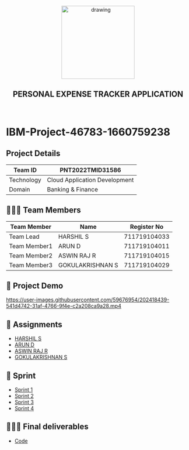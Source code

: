 <br>
<div align="center">
  <img src="https://user-images.githubusercontent.com/59676954/202415148-3fa43605-a734-47fd-b658-2a14e0b638e2.jpeg" align="center" alt="drawing" width="200" />
  <h2 align="center">PERSONAL EXPENSE TRACKER APPLICATION</h2>
</div><br>

# IBM-Project-46783-1660759238


## Project Details
| Team ID       | PNT2022TMID31586             |
| ------------- | -------------                |
| Technology    | Cloud Application Development|
| Domain        | Banking & Finance            | 


## 🧑🏻‍🦰 Team Members
| Team Member  | Name            | Register No    |
| -------------| -------------   | --------       |
| Team Lead    | HARSHIL S       | 711719104033   |
| Team Member1 | ARUN D          | 711719104011   |
| Team Member2 | ASWIN RAJ R     | 711719104015   |
| Team Member3 | GOKULAKRISHNAN S| 711719104029   |


## 🧩 Project Demo

https://user-images.githubusercontent.com/59676954/202418439-541d4742-31af-4766-9f4e-c2a208ca9a28.mp4


## 📒 Assignments

- [HARSHIL S](https://github.com/IBM-EPBL/IBM-Project-46783-1660759238/tree/main/Assignments/Team%20Lead-Harshil%20S)
- [ARUN D](https://github.com/IBM-EPBL/IBM-Project-46783-1660759238/tree/main/Assignments/Team%20Member%201-Arun%20D)
- [ASWIN RAJ R](https://github.com/IBM-EPBL/IBM-Project-46783-1660759238/tree/main/Assignments/Team%20Member%202-Aswin%20Raj%20R)
- [GOKULAKRISHNAN S](https://github.com/IBM-EPBL/IBM-Project-46783-1660759238/tree/main/Assignments/Team%20Member%203-Gokulakrishnan%20S)

## 📝 Sprint

- [Sprint 1](https://github.com/IBM-EPBL/IBM-Project-46783-1660759238/tree/main/Project%20Development%20Phase/Sprint%201)
- [Sprint 2](https://github.com/IBM-EPBL/IBM-Project-46783-1660759238/tree/main/Project%20Development%20Phase/Sprint%202)
- [Sprint 3](https://github.com/IBM-EPBL/IBM-Project-46783-1660759238/tree/main/Project%20Development%20Phase/Sprint%203)
- [Sprint 4](https://github.com/IBM-EPBL/IBM-Project-46783-1660759238/tree/main/Project%20Development%20Phase/Sprint%204)

## 👨🏻‍💻 Final deliverables

- [Code](https://github.com/IBM-EPBL/IBM-Project-46783-1660759238/tree/main/Final%20Deliverables/Final%20Code)












